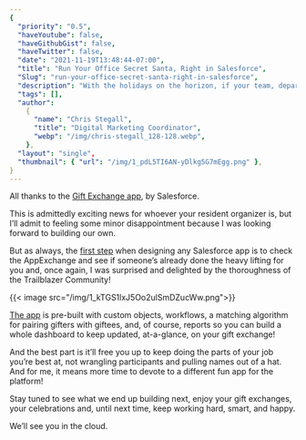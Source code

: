 ```yaml
---
{
  "priority": "0.5",
  "haveYoutube": false,
  "haveGithubGist": false,
  "haveTwitter": false,
  "date": "2021-11-19T13:48:44-07:00",
  "title": "Run Your Office Secret Santa, Right in Salesforce",
  "Slug": "run-your-office-secret-santa-right-in-salesforce",
  "description": "With the holidays on the horizon, if your team, department, or office is planning a gift exchange — you can save yourself the spreadsheets and run the entire operation right out of your Salesforce org!",
  "tags": [],
  "author":
    {
      "name": "Chris Stegall",
      "title": "Digital Marketing Coordinator",
      "webp": "/img/chris-stegall_128-128.webp",
    },
  "layout": "single",
  "thumbnail": { "url": "/img/1_pdL5TI6AN-yDlkg5G7mEgg.png" },
}
---
```


All thanks to the [Gift Exchange app](https://appexchange.salesforce.com/appxListingDetail?listingId=a0N3A00000FR4UzUAL), by Salesforce.

This is admittedly exciting news for whoever your resident organizer is, but I’ll admit to feeling some minor disappointment because I was looking forward to building our own.

But as always, the [first step](https://www.salesforce.com/plus/experience/Dreamforce_2021/series/Admin/episode/episode-14) when designing any Salesforce app is to check the AppExchange and see if someone’s already done the heavy lifting for you and, once again, I was surprised and delighted by the thoroughness of the Trailblazer Community!

{{< image src="/img/1_kTGS1lxJ5Oo2ulSmDZucWw.png">}}

[The app](https://appexchange.salesforce.com/appxListingDetail?listingId=a0N3A00000FR4UzUAL) is pre-built with custom objects, workflows, a matching algorithm for pairing gifters with giftees, and, of course, reports so you can build a whole dashboard to keep updated, at-a-glance, on your gift exchange!

And the best part is it’ll free you up to keep doing the parts of your job you’re best at, not wrangling participants and pulling names out of a hat. And for me, it means more time to devote to a different fun app for the platform!

Stay tuned to see what we end up building next, enjoy your gift exchanges, your celebrations and, until next time, keep working hard, smart, and happy.

We’ll see you in the cloud.
